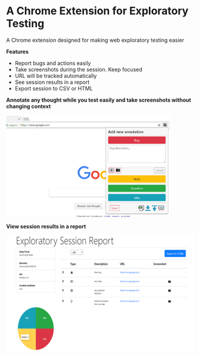 # A Chrome Extension for Exploratory Testing

A Chrome extension designed for making web exploratory testing easier

**Features**

 - Report bugs and actions easily
 - Take screenshots during the session. Keep focused 
 - URL will be tracked automatically
 - See session results in a report
 - Export session to CSV or HTML


**Annotate any thought while you test easily and take screenshots without changing context**

<img src="./screenshots/new_Annotation.PNG" width="440">


**View session results in a report**

<img src="./screenshots/report.PNG" width="800">
